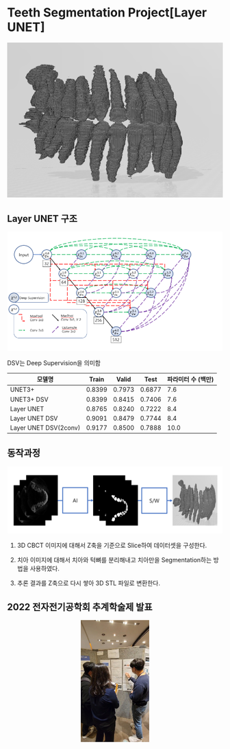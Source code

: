 # Teeth Segmentation Project[Layer UNET]

<p align="center"><img src = './img/result.PNG'>

## Layer UNET 구조

<p align="center"><img src = './img/LayerUNET.PNG'>

DSV는 Deep Supervision을 의미함

|모델명|Train|Valid|Test|파라미터 수 (백만)|
|---|---|---|---|---|
|UNET3+|0.8399|0.7973|0.6877|7.6|
|UNET3+ DSV|0.8399|0.8415|0.7406|7.6|
|Layer UNET|0.8765|0.8240|0.7222|8.4|
|Layer UNET DSV|0.9091|0.8479|0.7744|8.4|
|Layer UNET DSV(2conv)|0.9177|0.8500|0.7888|10.0|

## 동작과정

<p align="center"><img src = './img/1.PNG'>

1. 3D CBCT 이미지에 대해서 Z축을 기준으로 Slice하여 데이터셋을 구성한다.

2. 치아 이미지에 대해서 치아와 턱뼈를 분리해내고 치아만을 Segmentation하는 방법을 사용하였다.

3. 추론 결과를 Z축으로 다시 쌓아 3D STL 파일로 변환한다.

## 2022 전자전기공학회 추계학술제 발표

<p align="center"><img src = './img/conference.jpg' width=160 hegith=320>